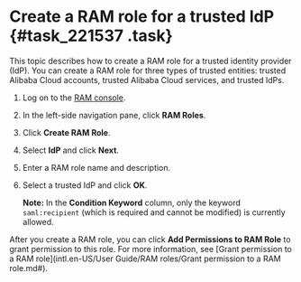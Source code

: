 # Create a RAM role for a trusted IdP {#task_221537 .task}

This topic describes how to create a RAM role for a trusted identity provider \(IdP\). You can create a RAM role for three types of trusted entities: trusted Alibaba Cloud accounts, trusted Alibaba Cloud services, and trusted IdPs.

1.  Log on to the [RAM console](https://ram.console.aliyun.com/).
2.  In the left-side navigation pane, click **RAM Roles**.
3.  Click **Create RAM Role**.
4.  Select **IdP** and click **Next**.
5.  Enter a RAM role name and description.
6.  Select a trusted IdP and click **OK**. 

    **Note:** In the **Condition Keyword** column, only the keyword `saml:recipient` \(which is required and cannot be modified\) is currently allowed.


After you create a RAM role, you can click **Add Permissions to RAM Role** to grant permission to this role. For more information, see [Grant permission to a RAM role](intl.en-US/User Guide/RAM roles/Grant permission to a RAM role.md#).

